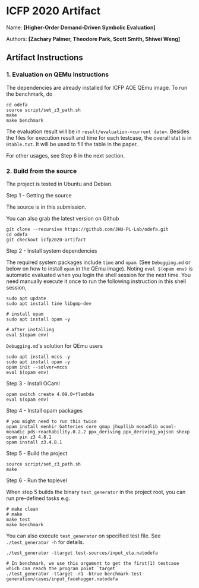 # ICFP 2020 Artifact

Name:    **[Higher-Order Demand-Driven Symbolic Evaluation]**

Authors: **[Zachary Palmer, Theodore Park, Scott Smith, Shiwei Weng]**


## Artifact Instructions

### 1. Evaluation on QEMu Instructions

The dependencies are already installed for ICFP AOE QEmu image. To run the benchmark, do

```
cd odefa
source script/set_z3_path.sh
make
make benchmark
```

The evaluation result will be in `result/evaluation-<current date>`. Besides the files for execution result and time for each testcase, the overall stat is in `0table.txt`. It will be used to fill the table in the paper.

For other usages, see Step 6 in the next section.

### 2. Build from the source

The project is tested in Ubuntu and Debian.

Step 1 - Getting the source

The source is in this submission. 

You can also grab the latest version on Github

```
git clone --recursive https://github.com/JHU-PL-Lab/odefa.git
cd odefa
git checkout icfp2020-artifact 
```

Step 2 - Install system dependencies

The required system packages include `time` and `opam`. (See `Debugging.md` or below on how to install `opam` in the QEmu image). Noting `eval $(opam env)` is automatic evaluated when you login the shell session for the next time. You need manually execute it once to run the following instruction in this shell session,

```
sudo apt update
sudo apt install time libgmp-dev

# install opam
sudo apt install opam -y

# after installing
eval $(opam env)
```

`Debugging.md`'s solution for QEmu users
```
sudo apt install mccs -y
sudo apt install opam -y
opam init --solver=mccs
eval $(opam env)
```

Step 3 - Install OCaml

```
opam switch create 4.09.0+flambda
eval $(opam env)
```

Step 4 - Install opam packages

```
# you might need to run this twice
opam install menhir batteries core gmap jhupllib monadlib ocaml-monadic pds-reachability.0.2.2 ppx_deriving ppx_deriving_yojson shexp
opam pin z3 4.8.1
opam install z3.4.8.1
```

Step 5 - Build the project

```
source script/set_z3_path.sh
make
```

Step 6 - Run the toplevel

When step 5 builds the binary `test_generator` in the project root, you can run pre-defined tasks e.g.

```
# make clean
# make
make test
make benchmark
```

You can also execute `test_generator` on specified test file. See `./test_generator -h` for details.

```
./test_generator -ttarget test-sources/input_eta.natodefa

# In benchmark, we use this argument to get the first(1) testcase which can reach the program point `target`
./test_generator -ttarget -r1 -btrue benchmark-test-generation/cases/input_facehugger.natodefa
```